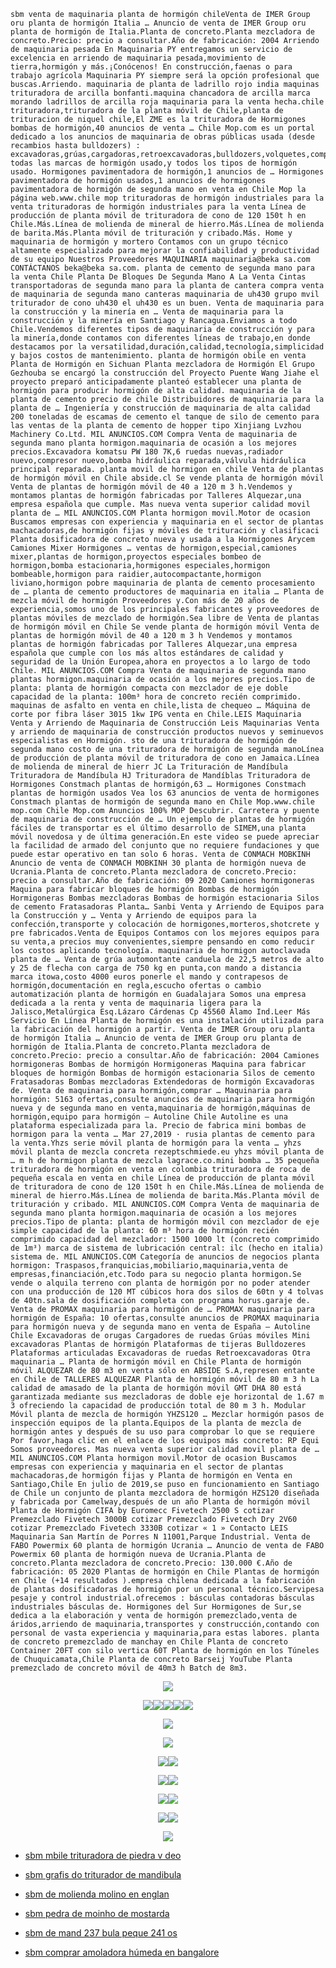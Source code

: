 
```
sbm venta de maquinaria planta de hormigón chileVenta de IMER Group oru planta de hormigón Italia … Anuncio de venta de IMER Group oru planta de hormigón de Italia.Planta de concreto.Planta mezcladora de concreto.Precio: precio a consultar.Año de fabricación: 2004 Arriendo de maquinaria pesada En Maquinaria PY entregamos un servicio de excelencia en arriendo de maquinaria pesada,movimiento de tierra,hormigón y más.¡Conócenos! En construcción,faenas o para trabajo agrícola Maquinaria PY siempre será la opción profesional que buscas.Arriendo. maquinaria de planta de ladrillo rojo india maquinas trituradora de arcilla bonfanti.maquina chancadora de arcilla marca morando ladrillos de arcilla roja maquinaria para la venta hecha.chile trituradora,trituradora de la planta móvil de Chile,planta de trituracion de niquel chile,El ZME es la trituradora de Hormigones bombas de hormigón,40 anuncios de venta … Chile Mop.com es un portal dedicado a los anuncios de maquinaria de obras públicas usada (desde recambios hasta bulldozers) : excavadoras,grúas,cargadoras,retroexcavadoras,bulldozers,volquetes,compactadores,trituradoras,cribadoras,etc.Encuentre todas las marcas de hormigón usado,y todos los tipos de hormigón usado. Hormigones pavimentadora de hormigón,1 anuncios de … Hormigones pavimentadora de hormigón usados,1 anuncios de hormigones pavimentadora de hormigón de segunda mano en venta en Chile Mop la página web.www.chile mop trituradoras de hormigón industriales para la venta trituradoras de hormigón industriales para la venta Línea de producción de planta móvil de trituradora de cono de 120 150t h en Chile.Más.Línea de molienda de mineral de hierro.Más.Línea de molienda de barita.Más.Planta móvil de trituración y cribado.Más. Home y maquinaria de hormigón y mortero Contamos con un grupo técnico altamente especializado para mejorar la confiabilidad y productividad de su equipo Nuestros Proveedores MAQUINARIA maquinaria@beka sa.com CONTÁCTANOS beka@beka sa.com. planta de cemento de segunda mano para la venta Chile Planta De Bloques De Segunda Mano A La Venta Cintas transportadoras de segunda mano para la planta de cantera compra venta de maquinaria de segunda mano canteras maquinaria de uh430 grupo mvil triturador de cono uh430 el uh430 es un buen. Venta de maquinaria para la construcción y la minería en … Venta de maquinaria para la construcción y la minería en Santiago y Rancagua.Enviamos a todo Chile.Vendemos diferentes tipos de maquinaria de construcción y para la minería,donde contamos con diferentes líneas de trabajo,en donde destacamos por la versatilidad,duración,calidad,tecnología,simplicidad y bajos costos de mantenimiento. planta de hormigón obile en venta Planta de Hormigón en Sichuan Planta mezcladora de Hormigón El Grupo Gezhouba se encargó la construcción del Proyecto Puente Wang Jiahe el proyecto preparó anticipadamente planteó establecer una planta de hormigón para producir hormigón de alta calidad. maquinaria de la planta de cemento precio de chile Distribuidores de maquinaria para la planta de … Ingeniería y construcción de maquinaria de alta calidad 200 toneladas de escamas de cemento el tanque de silo de cemento para las ventas de la planta de cemento de hopper tipo Xinjiang Lvzhou Machinery Co.Ltd. MIL ANUNCIOS.COM Compra Venta de maquinaria de segunda mano planta hormigon.maquinaria de ocasión a los mejores precios.Excavadora komatsu PW 180 7K,6 ruedas nuevas,radiador nuevo,compresor nuevo,bomba hidráulica reparada,válvula hidráulica principal reparada. planta movil de hormigon en chile Venta de plantas de hormigón móvil en Chile abside.cl Se vende planta de hormigón móvil Venta de plantas de hormigón móvil de 40 a 120 m 3 h.Vendemos y montamos plantas de hormigón fabricadas por Talleres Alquezar,una empresa española que cumple. Mas nueva venta superior calidad movil planta de … MIL ANUNCIOS.COM Planta hormigon movil.Motor de ocasion Buscamos empresas con experiencia y maquinaria en el sector de plantas machacadoras,de hormigón fijas y móviles de trituración y clasificaci Planta dosificadora de concreto nueva y usada a la Hormigones Arycem Camiones Mixer Hormigones … ventas de hormigon,especial,camiones mixer,plantas de hormigon,proyectos especiales bombeo de hormigon,bomba estacionaria,hormigones especiales,hormigon bombeable,hormigon para raidier,autocompactante,hormigon liviano,hormigon pobre maquinaria de planta de cemento procesamiento de … planta de cemento productores de maquinaria en italia … Planta de mezcla móvil de hormigón Proveedores y.Con más de 20 años de experiencia,somos uno de los principales fabricantes y proveedores de plantas móviles de mezclado de hormigón.Sea libre de Venta de plantas de hormigón móvil en Chile Se vende planta de hormigón móvil Venta de plantas de hormigón móvil de 40 a 120 m 3 h Vendemos y montamos plantas de hormigón fabricadas por Talleres Alquezar,una empresa española que cumple con los más altos estándares de calidad y seguridad de la Unión Europea,ahora en proyectos a lo largo de todo Chile. MIL ANUNCIOS.COM Compra Venta de maquinaria de segunda mano plantas hormigon.maquinaria de ocasión a los mejores precios.Tipo de planta: planta de hormigón compacta con mezclador de eje doble capacidad de la planta: 100m³ hora de concreto recién comprimido. maquinas de asfalto en venta en chile,lista de chequeo … Máquina de corte por fibra láser 3015 1kw IPG venta en Chile.LEIS Maquinaria Venta y Arriendo de Maquinaria de Construcción Leis Maquinarias Venta y arriendo de maquinaria de construcción productos nuevos y seminuevos especialistas en Hormigón. sto de una trituradora de hormigón de segunda mano costo de una trituradora de hormigón de segunda manoLínea de producción de planta móvil de trituradora de cono en Jamaica.Línea de molienda de mineral de hierr JC La Trituración de Mandíbula Trituradora de Mandíbula HJ Trituradora de Mandíblas Trituradora de Hormigones Constmach plantas de hormigón,63 … Hormigones Constmach plantas de hormigón usados Vea los 63 anuncios de venta de hormigones Constmach plantas de hormigón de segunda mano en Chile Mop.www.chile mop.com Chile Mop.com Anuncios 100% MOP Descubrir. Carretera y puente de maquinaria de construcción de … Un ejemplo de plantas de hormigón fáciles de transportar es el último desarrollo de SIMEM,una planta móvil novedosa y de última generación.En este video se puede apreciar la facilidad de armado del conjunto que no requiere fundaciones y que puede estar operativo en tan solo 6 horas. Venta de CONMACH MOBKINH Anuncio de venta de CONMACH MOBKINH 30 planta de hormigón nueva de Ucrania.Planta de concreto.Planta mezcladora de concreto.Precio: precio a consultar.Año de fabricación: 09 2020 Camiones hormigoneras Maquina para fabricar bloques de hormigón Bombas de hormigón Hormigoneras Bombas mezcladoras Bombas de hormigón estacionaria Silos de cemento Fratasadoras Planta… Sanbi Venta y Arriendo de Equipos para la Construcción y … Venta y Arriendo de equipos para la confección,transporte y colocación de hormigones,morteros,shotcrete y pre fabricados.Venta de Equipos Contamos con los mejores equipos para su venta,a precios muy convenientes,siempre pensando en como reducir los costos aplicando tecnología. maquinaria de hormigon autoclavada planta de … Venta de grúa automontante canduela de 22,5 metros de alto y 25 de flecha con carga de 750 kg en punta,con mando a distancia marca itowa,costo 4000 euros ponerle el mando y contrapesos de hormigón,documentación en regla,escucho ofertas o cambio automatización planta de hormigón en Guadalajara Somos una empresa dedicada a la renta y venta de maquinaria ligera para la Jalisco,Metalúrgica Esq.Lázaro Cárdenas Cp 45560 Álamo Ind.Leer Más Servicio En Línea Planta de hormigón es una instalación utilizada para la fabricación del hormigón a partir. Venta de IMER Group oru planta de hormigón Italia … Anuncio de venta de IMER Group oru planta de hormigón de Italia.Planta de concreto.Planta mezcladora de concreto.Precio: precio a consultar.Año de fabricación: 2004 Camiones hormigoneras Bombas de hormigón Hormigoneras Maquina para fabricar bloques de hormigón Bombas de hormigón estacionaria Silos de cemento Fratasadoras Bombas mezcladoras Extendedoras de hormigón Excavadoras de. Venta de maquinaria para hormigón,comprar … Maquinaria para hormigón: 5163 ofertas,consulte anuncios de maquinaria para hormigón nueva y de segunda mano en venta,maquinaria de hormigón,máquinas de hormigón,equipo para hormigón — Autoline Chile Autoline es una plataforma especializada para la. Precio de fabrica mini bombas de hormigon para la venta … Mar 27,2019 · rusia plantas de cemento para la venta.Yhzs serie móvil planta de hormigón para la venta … yhzs móvil planta de mezcla concreta rezeptschmiede.eu yhzs móvil planta de … m h de hormigon planta de mezcla lagrace.co.mini bomba … 35 pequeña trituradora de hormigón en venta en colombia trituradora de roca de pequeña escala en venta en chile Línea de producción de planta móvil de trituradora de cono de 120 150t h en Chile.Más.Línea de molienda de mineral de hierro.Más.Línea de molienda de barita.Más.Planta móvil de trituración y cribado. MIL ANUNCIOS.COM Compra Venta de maquinaria de segunda mano planta hormigon.maquinaria de ocasión a los mejores precios.Tipo de planta: planta de hormigón móvil con mezclador de eje simple capacidad de la planta: 60 m³ hora de hormigón recién comprimido capacidad del mezclador: 1500 1000 lt (concreto comprimido de 1m³) marca de sistema de lubricación central: ilc (hecho en italia) sistema de. MIL ANUNCIOS.COM Categoría de anuncios de negocios planta hormigon: Traspasos,franquicias,mobiliario,maquinaria,venta de empresas,financiación,etc.Todo para su negocio planta hormigon.Se vende o alquila terreno con planta de hormigón por no poder atender con una producción de 120 MT cúbicos hora dos silos de 60tn y 4 tolvas de 40tn.sala de dosificación completa con programa horus.garaje de. Venta de PROMAX maquinaria para hormigón de … PROMAX maquinaria para hormigón de España: 10 ofertas,consulte anuncios de PROMAX maquinaria para hormigón nueva y de segunda mano en venta de España — Autoline Chile Excavadoras de orugas Cargadores de ruedas Grúas móviles Mini excavadoras Plantas de hormigón Plataformas de tijeras Bulldozeres Plataformas articuladas Excavadoras de ruedas Retroexcavadoras Otra maquinaria … Planta de hormigón móvil en Chile Planta de hormigón móvil ALQUEZAR de 80 m3 en venta sólo en ABSIDE S.A,represen entante en Chile de TALLERES ALQUEZAR Planta de hormigón móvil de 80 m 3 h La calidad de amasado de la planta de hormigón móvil GMT DHA 80 está garantizada mediante sus mezcladoras de doble eje horizontal de 1.67 m 3 ofreciendo la capacidad de producción total de 80 m 3 h. Modular Móvil planta de mezcla de hormigón YHZS120 … Mezclar hormigón pasos de inspección equipos de la planta.Equipos de la planta de mezcla de hormigón antes y después de su uso para comprobar lo que se requiere Por favor,haga clic en el enlace de los equipos más concreto: RP Equi Somos proveedores. Mas nueva venta superior calidad movil planta de … MIL ANUNCIOS.COM Planta hormigon movil.Motor de ocasion Buscamos empresas con experiencia y maquinaria en el sector de plantas machacadoras,de hormigón fijas y Planta de hormigón en Venta en Santiago,Chile En julio de 2019,se puso en funcionamiento en Santiago de Chile un conjunto de planta mezcladora de hormigón HZS120 diseñada y fabricada por Camelway,después de un año Planta de hormigón móvil Planta de Hormigón CIFA by Euromecc Fivetech 2500 S cotizar Premezclado Fivetech 3000B cotizar Premezclado Fivetech Dry 2V60 cotizar Premezclado Fivetech 3330B cotizar « 1 » Contacto LEIS Maquinaria San Martín de Porres N 11001,Parque Industrial. Venta de FABO Powermix 60 planta de hormigón Ucrania … Anuncio de venta de FABO Powermix 60 planta de hormigón nueva de Ucrania.Planta de concreto.Planta mezcladora de concreto.Precio: 130.000 €.Año de fabricación: 05 2020 Plantas de hormigón en Chile Plantas de hormigón en Chile (+14 resultados ).empresa chilena dedicada a la fabricación de plantas dosificadoras de hormigón por un personal técnico.Servipesa pesaje y control industrial.ofrecemos : básculas contadoras básculas industriales básculas de. Hormigones del Sur Hormigones de Sur,se dedica a la elaboración y venta de hormigón premezclado,venta de áridos,arriendo de maquinaria,transportes y construcción,contando con personal de vasta experiencia y maquinaria,para estas labores. planta de concreto premezclado de manchay en Chile Planta de concreto Container 20FT con silo vertica 60T Planta de hormigón en los Túneles de Chuquicamata,Chile Planta de concreto Barseij YouTube Planta premezclado de concreto móvil de 40m3 h Batch de 8m3. 
```

<div align="center">

<a href="https://es-crusher.shibang-china.com/github&k=sbm+venta+de+maquinaria+planta+de+hormig%C3%B3n+chile"><img src="https://static.shibang-china.com/es/crusher/logo.jpg"></a>

<a href="https://es-crusher.shibang-china.com/github&k=sbm+venta+de+maquinaria+planta+de+hormig%C3%B3n+chile"><img src="https://static.shibang-china.com/es/crusher/index.jpg"></a><a href="https://es-crusher.shibang-china.com/material.htmlgithub&k=sbm+venta+de+maquinaria+planta+de+hormig%C3%B3n+chile"><img src="https://static.shibang-china.com/es/crusher/material.jpg"></a><a href="https://es-crusher.shibang-china.com/application.htmlgithub&k=sbm+venta+de+maquinaria+planta+de+hormig%C3%B3n+chile"><img src="https://static.shibang-china.com/es/crusher/application.jpg"></a><a href="https://es-crusher.shibang-china.com/aboutus.htmlgithub&k=sbm+venta+de+maquinaria+planta+de+hormig%C3%B3n+chile"><img src="https://static.shibang-china.com/es/crusher/aboutus.jpg"></a><a href="https://es-crusher.shibang-china.com/contact.htmlgithub&k=sbm+venta+de+maquinaria+planta+de+hormig%C3%B3n+chile"><img src="https://static.shibang-china.com/es/crusher/contact.jpg"></a>

<a href="https://es-crusher.shibang-china.com/github&k=sbm+venta+de+maquinaria+planta+de+hormig%C3%B3n+chile"><img src="https://static.shibang-china.com/es/crusher/banner.jpg"></a>

<a href="https://swt.shibang-china.com/github&k=sbm+venta+de+maquinaria+planta+de+hormig%C3%B3n+chile"><img src="https://static.shibang-china.com/es/crusher/text.jpg"></a>

<a href="https://swt.shibang-china.com/github&k=sbm+venta+de+maquinaria+planta+de+hormig%C3%B3n+chile"><img src="https://static.shibang-china.com/es/crusher/chat.jpg"></a><a href="https://es-crusher.shibang-china.com/contact.htmlgithub&k=sbm+venta+de+maquinaria+planta+de+hormig%C3%B3n+chile"><img src="https://static.shibang-china.com/es/crusher/message.jpg"></a>

<a href="https://es-crusher.shibang-china.com/products/pe.htmlgithub&k=sbm+venta+de+maquinaria+planta+de+hormig%C3%B3n+chile"><img src="https://static.shibang-china.com/es/crusher/pe.jpg"></a><a href="https://es-crusher.shibang-china.com/products/pf.htmlgithub&k=sbm+venta+de+maquinaria+planta+de+hormig%C3%B3n+chile"><img src="https://static.shibang-china.com/es/crusher/pf.jpg"></a>

<a href="https://es-crusher.shibang-china.com/products/hpt.htmlgithub&k=sbm+venta+de+maquinaria+planta+de+hormig%C3%B3n+chile"><img src="https://static.shibang-china.com/es/crusher/hpt.jpg"></a><a href="https://es-crusher.shibang-china.com/products/vsi.htmlgithub&k=sbm+venta+de+maquinaria+planta+de+hormig%C3%B3n+chile"><img src="https://static.shibang-china.com/es/crusher/vsi.jpg"></a>

<a href="https://es-crusher.shibang-china.com/products/klv.htmlgithub&k=sbm+venta+de+maquinaria+planta+de+hormig%C3%B3n+chile"><img src="https://static.shibang-china.com/es/crusher/klv.jpg"></a><a href="https://es-crusher.shibang-china.com/products/portable.htmlgithub&k=sbm+venta+de+maquinaria+planta+de+hormig%C3%B3n+chile"><img src="https://static.shibang-china.com/es/crusher/portable.jpg"></a>

<a href="https://swt.shibang-china.com/github&k=sbm+venta+de+maquinaria+planta+de+hormig%C3%B3n+chile"><img src="https://static.shibang-china.com/es/crusher/case.jpg"></a>

</div>


* [sbm mbile trituradora de piedra v deo](sbm%20mbile%20trituradora%20de%20piedra%20v%20deo.md)

* [sbm grafis do triturador de mandibula](sbm%20grafis%20do%20triturador%20de%20mandibula.md)

* [sbm de molienda molino en englan](sbm%20de%20molienda%20molino%20en%20englan.md)

* [sbm pedra de moinho de mostarda](sbm%20pedra%20de%20moinho%20de%20mostarda.md)

* [sbm de mand 237 bula peque 241 os](sbm%20de%20mand%20237%20bula%20peque%20241%20os.md)

* [sbm comprar amoladora húmeda en bangalore](sbm%20comprar%20amoladora%20h%C3%BAmeda%20en%20bangalore.md)